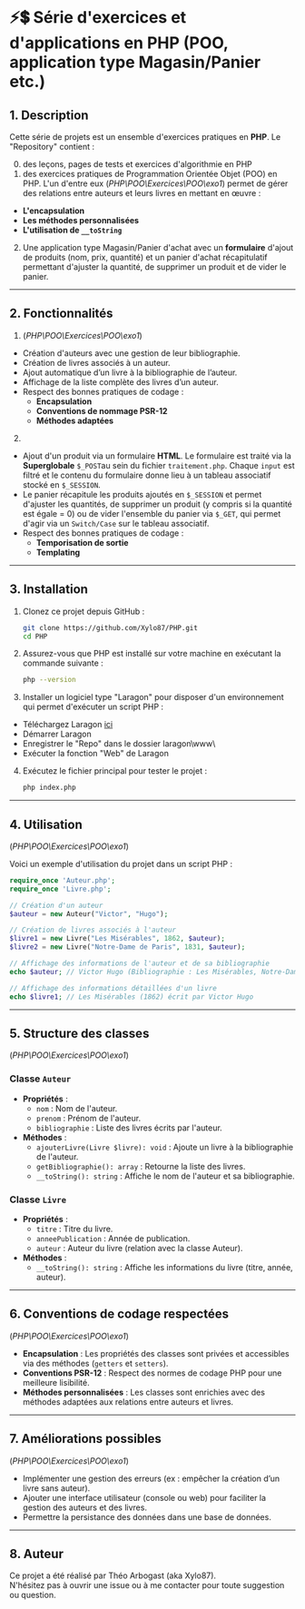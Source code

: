 # ⚡💲 Série d'exercices et d'applications en PHP (POO, application type Magasin/Panier etc.)

## 1. Description
Cette série de projets est un ensemble d'exercices pratiques en **PHP**.
Le "Repository" contient :

0. des leçons, pages de tests et exercices d'algorithmie en PHP
1. des exercices pratiques de Programmation Orientée Objet (POO) en PHP. 
L'un d'entre eux (*PHP\POO\Exercices\POO\exo1*) permet de gérer des relations entre auteurs et leurs livres en mettant en œuvre :
- **L'encapsulation**
- **Les méthodes personnalisées**
- **L'utilisation de `__toString`**
2. Une application type Magasin/Panier d'achat avec un **formulaire** d'ajout de produits (nom, prix, quantité) et un panier d'achat récapitulatif permettant d'ajuster la quantité, de supprimer un produit et de vider le panier.

---

## 2. Fonctionnalités 
1. (*PHP\POO\Exercices\POO\exo1*)

- Création d'auteurs avec une gestion de leur bibliographie.
- Création de livres associés à un auteur.
- Ajout automatique d’un livre à la bibliographie de l’auteur.
- Affichage de la liste complète des livres d’un auteur.
- Respect des bonnes pratiques de codage :
  - **Encapsulation**
  - **Conventions de nommage PSR-12**
  - **Méthodes adaptées**

2.
- Ajout d'un produit via un formulaire **HTML**. 
Le formulaire est traité via la **Superglobale** `$_POST`au sein du fichier `traitement.php`. Chaque `input` est filtré et le contenu du formulaire donne lieu à un tableau associatif stocké en `$_SESSION`.
- Le panier récapitule les produits ajoutés en `$_SESSION` et permet d'ajuster les quantités, de supprimer un produit (y compris si la quantité est égale = 0) ou de vider l'ensemble du panier via `$_GET`, qui permet d'agir via un `Switch/Case` sur le tableau associatif.
- Respect des bonnes pratiques de codage :
  - **Temporisation de sortie**
  - **Templating**

---

## 3. Installation

1. Clonez ce projet depuis GitHub :
   ```bash
   git clone https://github.com/Xylo87/PHP.git
   cd PHP
   ```

2. Assurez-vous que PHP est installé sur votre machine en exécutant la commande suivante :
   ```bash
   php --version
   ```

3. Installer un logiciel type "Laragon" pour disposer d'un environnement qui permet d'exécuter un script PHP :
- Téléchargez Laragon [ici](https://laragon.org/download/)
- Démarrer Laragon
- Enregistrer le "Repo" dans le dossier laragon\www\
- Exécuter la fonction "Web" de Laragon

4. Exécutez le fichier principal pour tester le projet :
   ```bash
   php index.php
   ```
---

## 4. Utilisation

(*PHP\POO\Exercices\POO\exo1*)

Voici un exemple d'utilisation du projet dans un script PHP :

```php
require_once 'Auteur.php';
require_once 'Livre.php';

// Création d'un auteur
$auteur = new Auteur("Victor", "Hugo");

// Création de livres associés à l'auteur
$livre1 = new Livre("Les Misérables", 1862, $auteur);
$livre2 = new Livre("Notre-Dame de Paris", 1831, $auteur);

// Affichage des informations de l'auteur et de sa bibliographie
echo $auteur; // Victor Hugo (Bibliographie : Les Misérables, Notre-Dame de Paris)

// Affichage des informations détaillées d'un livre
echo $livre1; // Les Misérables (1862) écrit par Victor Hugo
```

---

## 5. Structure des classes

(*PHP\POO\Exercices\POO\exo1*)

### Classe `Auteur`
- **Propriétés** :
  - `nom` : Nom de l'auteur.
  - `prenom` : Prénom de l'auteur.
  - `bibliographie` : Liste des livres écrits par l'auteur.
- **Méthodes** :
  - `ajouterLivre(Livre $livre): void` : Ajoute un livre à la bibliographie de l'auteur.
  - `getBibliographie(): array` : Retourne la liste des livres.
  - `__toString(): string` : Affiche le nom de l'auteur et sa bibliographie.

### Classe `Livre`
- **Propriétés** :
  - `titre` : Titre du livre.
  - `anneePublication` : Année de publication.
  - `auteur` : Auteur du livre (relation avec la classe Auteur).
- **Méthodes** :
  - `__toString(): string` : Affiche les informations du livre (titre, année, auteur).

---

## 6. Conventions de codage respectées

(*PHP\POO\Exercices\POO\exo1*)

- **Encapsulation** : Les propriétés des classes sont privées et accessibles via des méthodes (`getters` et `setters`).
- **Conventions PSR-12** : Respect des normes de codage PHP pour une meilleure lisibilité.
- **Méthodes personnalisées** : Les classes sont enrichies avec des méthodes adaptées aux relations entre auteurs et livres.

---

## 7. Améliorations possibles

(*PHP\POO\Exercices\POO\exo1*)

- Implémenter une gestion des erreurs (ex : empêcher la création d’un livre sans auteur).
- Ajouter une interface utilisateur (console ou web) pour faciliter la gestion des auteurs et des livres.
- Permettre la persistance des données dans une base de données.

---

## 8. Auteur
Ce projet a été réalisé par Théo Arbogast (aka Xylo87).  
N'hésitez pas à ouvrir une issue ou à me contacter pour toute suggestion ou question.
